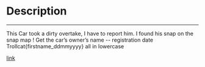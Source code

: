 # Description
---------------------------------------------------
This Car took a dirty overtake, I have to report him.
I found his snap on the snap map !
Get the car’s owner’s name -- registration date
Trollcat{firstname_ddmmyyyy}  all in lowercase 

[link](https://story.snapchat.com/o/W7_EDlXWTBiXAEEniNoMPwAAYI7OLiT-ZAzgXAXZgvdQnAXZgvdMgAO1OAA/
)

